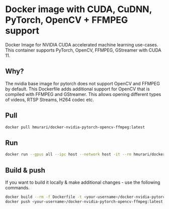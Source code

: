 # Docker image with CUDA, CuDNN, PyTorch, OpenCV + FFMPEG support

Docker Image for NVIDIA CUDA accelerated machine learning use-cases. This container supports PyTorch, OpenCV, FFMPEG, GStreamer with CUDA 11.

## Why?

The nvidia base image for pytorch does not support OpenCV and FFMPEG by default. This Dockerfile adds additional support for OpenCV that is compiled with FFMPEG and GStreamer. This allows opening different types of videos, RTSP Streams, H264 codec etc.

## Pull

```bash
docker pull hmurari/docker-nvidia-pytorch-opencv-ffmpeg:latest
```

## Run

```bash
docker run --gpus all --ipc host --network host -it --rm hmurari/docker-nvidia-pytorch-opencv-ffmpeg:latest
```

## Build & push
If you want to build it locally & make additional changes - use the following commands.

```bash
docker build --rm -f Dockerfile -t <your-username>/docker-nvidia-pytorch-opencv-ffmpeg:latest .
docker push <your-username>/docker-nvidia-pytorch-opencv-ffmpeg:latest
```
